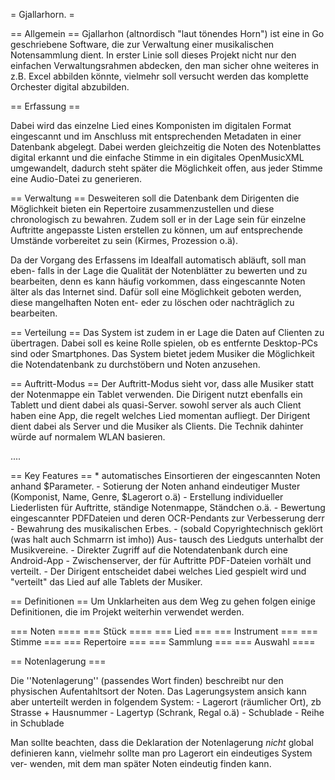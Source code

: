 = Gjallarhorn. =

== Allgemein ==
Gjallarhon (altnordisch "laut tönendes Horn") ist eine in Go geschriebene
Software, die zur Verwaltung einer musikalischen Notensammlung dient. In erster
Linie soll dieses Projekt nicht nur den einfachen Verwaltungsrahmen abdecken,
den man sicher ohne weiteres in z.B. Excel abbilden könnte, vielmehr soll versucht
werden das komplette Orchester digital abzubilden.


== Erfassung ==

Dabei wird das einzelne Lied eines Komponisten im digitalen Format eingescannt
und im Anschluss mit entsprechenden Metadaten in einer Datenbank abgelegt. Dabei
werden gleichzeitig die Noten des Notenblattes digital erkannt und die einfache
Stimme in ein digitales OpenMusicXML umgewandelt, dadurch steht später die
Möglichkeit offen, aus jeder Stimme eine Audio-Datei zu generieren.

== Verwaltung == 
Desweiteren soll die Datenbank dem Dirigenten die Möglichkeit bieten ein
Repertoire zusammenzustellen und diese chronologisch zu bewahren. Zudem soll er
in der Lage sein für einzelne Auftritte angepasste Listen erstellen zu können,
um auf entsprechende Umstände vorbereitet zu sein (Kirmes, Prozession o.ä).

Da der Vorgang des Erfassens im Idealfall automatisch abläuft, soll man eben-
falls in der Lage die Qualität der Notenblätter zu bewerten und zu bearbeiten,
denn es kann häufig vorkommen, dass eingescannte Noten älter als das Internet
sind. Dafür soll eine Möglichkeit geboten werden, diese mangelhaften Noten ent-
eder zu löschen oder nachträglich zu bearbeiten.

== Verteilung ==
Das System ist zudem in er Lage die Daten auf Clienten zu übertragen. Dabei soll
es keine Rolle spielen, ob es entfernte Desktop-PCs sind oder Smartphones. Das
System bietet jedem Musiker die Möglichkeit die Notendatenbank zu durchstöbern
und Noten anzusehen.

== Auftritt-Modus ==
Der Auftritt-Modus sieht vor, dass alle Musiker statt der Notenmappe ein Tablet
verwenden. Die Dirigent nutzt ebenfalls ein Tablett und dient dabei als
quasi-Server. sowohl server als auch Client haben eine App, die regelt welches
Lied momentan aufliegt. Der Dirigent dient dabei als Server und die Musiker als
Clients. Die Technik dahinter würde auf normalem WLAN basieren.


....

== Key Features == 
    * automatisches Einsortieren der eingescannten Noten anhand $Parameter.
    - Sotierung der Noten anhand eindeutiger Muster (Komponist, Name, Genre,
      $Lagerort o.ä)
    - Erstellung individueller Liederlisten für Auftritte, ständige Notenmappe,
      Ständchen o.ä.
    - Bewertung eingescannter PDFDateien und deren OCR-Pendants zur Verbesserung
      derr
    - Bewahrung des musikalischen Erbes.
    - (sobald Copyrightechnisch geklört (was halt auch Schmarrn ist imho)) Aus-
      tausch des Liedguts unterhalbt der Musikvereine.
    - Direkter Zugriff auf die Notendatenbank durch eine Android-App
    - Zwischenserver, der für Auftritte PDF-Dateien vorhält und verteilt.
    - Der Dirigent entscheidet dabei welches Lied gespielt wird und "verteilt"
      das Lied auf alle Tablets der Musiker.


== Definitionen ==
Um Unklarheiten aus dem Weg zu gehen folgen einige Definitionen, die im Projekt
weiterhin verwendet werden.

=== Noten ====
=== Stück ====
=== Lied ===
=== Instrument ===
=== Stimme ===
=== Repertoire ===
=== Sammlung ===
=== Auswahl ====



== Notenlagerung ===

Die ''Notenlagerung'' (passendes Wort finden) beschreibt nur den physischen
Aufentahltsort der Noten. Das Lagerungsystem ansich kann aber unterteilt werden
in folgendem System:
    - Lagerort (räumlicher Ort), zb Strasse + Hausnummer
    - Lagertyp (Schrank, Regal o.ä)
    - Schublade
    - Reihe in Schublade

Man sollte beachten, dass die Deklaration der Notenlagerung _nicht_ global
definieren kann, vielmehr sollte man pro Lagerort ein eindeutiges System ver-
wenden, mit dem man später Noten eindeutig finden kann.




